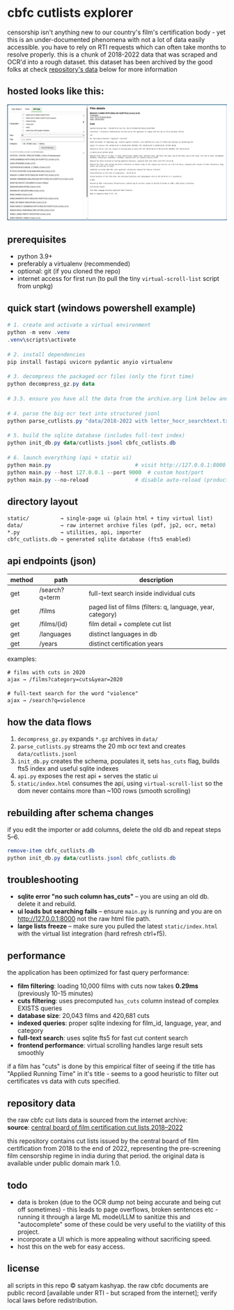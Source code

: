 # cbfc cutlists explorer
censorship isn't anything new to our country's film's certification body - yet this is an under-documented phenomena with not a lot of data easily accessible. you have to rely on RTI requests which can often take months to resolve properly. this is a chunk of 2018-2022 data that was scraped and OCR'd into a rough dataset. this dataset has been archived by the good folks at check [repository's data](#repository-data) below for more information


## hosted looks like this:
![demoScreenshot](static/demo.png)


## prerequisites

* python 3.9+
* preferably a virtualenv (recommended)
* optional: git (if you cloned the repo)
* internet access for first run (to pull the tiny `virtual-scroll-list` script from unpkg)

## quick start (windows powershell example)

```powershell
# 1. create and activate a virtual environment
python -m venv .venv
.venv\scripts\activate

# 2. install dependencies
pip install fastapi uvicorn pydantic anyio virtualenv

# 3. decompress the packaged ocr files (only the first time)
python decompress_gz.py data

# 3.5. ensure you have all the data from the archive.org link below and place it in a sub-directory called "data"

# 4. parse the big ocr text into structured jsonl
python parse_cutlists.py "data/2018-2022 with letter_hocr_searchtext.txt" data/cutlists.jsonl

# 5. build the sqlite database (includes full-text index)
python init_db.py data/cutlists.jsonl cbfc_cutlists.db

# 6. launch everything (api + static ui)
python main.py                           # visit http://127.0.0.1:8000
python main.py --host 127.0.0.1 --port 9000  # custom host/port
python main.py --no-reload               # disable auto-reload (production)
```

## directory layout

```
static/          → single-page ui (plain html + tiny virtual list)
data/            → raw internet archive files (pdf, jp2, ocr, meta)
*.py             → utilities, api, importer
cbfc_cutlists.db → generated sqlite database (fts5 enabled)
```

## api endpoints (json)

| method | path                | description                                     |
|--------|---------------------|-------------------------------------------------|
| get    | /search?q=term      | full-text search inside individual cuts         |
| get    | /films              | paged list of films (filters: q, language, year, category) |
| get    | /films/{id}         | film detail + complete cut list                 |
| get    | /languages          | distinct languages in db                        |
| get    | /years              | distinct certification years                    |

examples:

```
# films with cuts in 2020
ajax → /films?category=cuts&year=2020

# full-text search for the word "violence"
ajax → /search?q=violence
```

## how the data flows

1. `decompress_gz.py` expands `*.gz` archives in `data/`
2. `parse_cutlists.py` streams the 20 mb ocr text and creates `data/cutlists.jsonl`
3. `init_db.py` creates the schema, populates it, sets `has_cuts` flag, builds fts5 index and useful sqlite indexes
4. `api.py` exposes the rest api + serves the static ui
5. `static/index.html` consumes the api, using `virtual-scroll-list` so the dom never contains more than ~100 rows (smooth scrolling)

## rebuilding after schema changes

if you edit the importer or add columns, delete the old db and repeat steps 5–6.

```powershell
remove-item cbfc_cutlists.db
python init_db.py data/cutlists.jsonl cbfc_cutlists.db
```

## troubleshooting

* **sqlite error "no such column has_cuts"** – you are using an old db. delete it and rebuild.
* **ui loads but searching fails** – ensure `main.py` is running and you are on http://127.0.0.1:8000 not the raw html file path.
* **large lists freeze** – make sure you pulled the latest `static/index.html` with the virtual list integration (hard refresh ctrl+f5).

## performance

the application has been optimized for fast query performance:

* **film filtering**: loading 10,000 films with cuts now takes **0.29ms** (previously 10-15 minutes)
* **cuts filtering**: uses precomputed `has_cuts` column instead of complex EXISTS queries
* **database size**: 20,043 films and 420,681 cuts
* **indexed queries**: proper sqlite indexing for film_id, language, year, and category
* **full-text search**: uses sqlite fts5 for fast cut content search
* **frontend performance**: virtual scrolling handles large result sets smoothly

if a film has "cuts" is done by this empirical filter of seeing if the title has "Applied Running Time" in it's title - seems to a good heuristic to filter out certificates vs data with cuts specified.

## repository data

the raw cbfc cut lists data is sourced from the internet archive:  
**source**: [central board of film certification cut lists 2018–2022](https://archive.org/details/cbfc-cutlists-2018-2022)

this repository contains cut lists issued by the central board of film certification from 2018 to the end of 2022, representing the pre-screening film censorship regime in india during that period. the original data is available under public domain mark 1.0.

## todo
- data is broken (due to the OCR dump not being accurate and being cut off sometimes) - this leads to page overflows, broken sentences etc - running it through a large ML model/LLM to sanitize this and "autocomplete" some of these could be very useful to the viatility of this project.
- incorporate a UI which is more appealing without sacrificing speed.
- host this on the web for easy access.

## license

all scripts in this repo © satyam kashyap. the raw cbfc documents are public record [available under RTI - but scraped from the internet]; verify local laws before redistribution. 